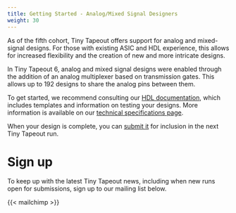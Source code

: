 ```yaml
---
title: Getting Started - Analog/Mixed Signal Designers
weight: 30
---
```


As of the fifth cohort, Tiny Tapeout offers support for analog and mixed-signal designs. For those with existing ASIC and HDL experience, this allows for increased flexibility and the creation of new and more intricate designs.

In Tiny Tapeout 6, analog and mixed signal designs were enabled through the addition of an analog multiplexer based on transmission gates. This allows up to 192 designs to share the analog pins between them.

To get started, we recommend consulting our [HDL documentation](/hdl/), which includes templates and information on testing your designs. More information is available on our [technical specifications page](/specs/).

When your design is complete, you can [submit it](/submission/) for inclusion in the next Tiny Tapeout run.

# Sign up

To keep up with the latest Tiny Tapeout news, including when new runs open for submissions, sign up to our mailing list below.

{{< mailchimp >}}
